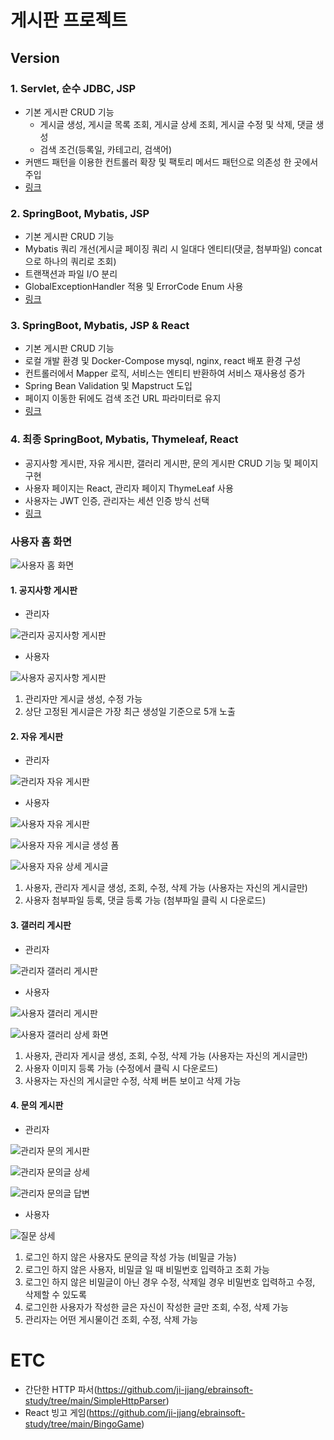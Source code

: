 # 게시판 프로젝트

## Version
### 1. Servlet, 순수 JDBC, JSP
- 기본 게시판 CRUD 기능
  - 게시글 생성, 게시글 목록 조회, 게시글 상세 조회, 게시글 수정 및 삭제, 댓글 생성
  - 검색 조건(등록일, 카테고리, 검색어)
- 커맨드 패턴을 이용한 컨트롤러 확장 및 팩토리 메서드 패턴으로 의존성 한 곳에서 주입
- [링크](https://github.com/ji-jjang/ebrainsoft-study/tree/main/JspBoard)

### 2. SpringBoot, Mybatis, JSP
- 기본 게시판 CRUD 기능
- Mybatis 쿼리 개선(게시글 페이징 쿼리 시 일대다 엔티티(댓글, 첨부파일) concat으로 하나의 쿼리로 조회)
- 트랜잭션과 파일 I/O 분리
- GlobalExceptionHandler 적용 및 ErrorCode Enum 사용
- [링크](https://github.com/ji-jjang/ebrainsoft-study/tree/main/JspBoardWithMybatis)

### 3. SpringBoot, Mybatis, JSP & React
- 기본 게시판 CRUD 기능
- 로컬 개발 환경 및 Docker-Compose mysql, nginx, react 배포 환경 구성
- 컨트롤러에서 Mapper 로직, 서비스는 엔티티 반환하여 서비스 재사용성 증가
- Spring Bean Validation 및 Mapstruct 도입
- 페이지 이동한 뒤에도 검색 조건 URL 파라미터로 유지
- [링크](https://github.com/ji-jjang/ebrainsoft-study/tree/main/JspBoardWithMybatisAndReact)

### 4. 최종 SpringBoot, Mybatis, Thymeleaf, React
- 공지사항 게시판, 자유 게시판, 갤러리 게시판, 문의 게시판 CRUD 기능 및 페이지 구현 
- 사용자 페이지는 React, 관리자 페이지 ThymeLeaf 사용
- 사용자는 JWT 인증, 관리자는 세션 인증 방식 선택
- [링크](https://github.com/ji-jjang/ebrainsoft-study/tree/main/FinalBoard)


### 사용자 홈 화면

![사용자 홈 화면](./files/image-1.png)

#### 1. 공지사항 게시판
- 관리자

![관리자 공지사항 게시판](./files/image.png)
- 사용자

![사용자 공지사항 게시판](./files/image-2.png)

>
1. 관리자만 게시글 생성, 수정 가능 
2. 상단 고정된 게시글은 가장 최근 생성일 기준으로 5개 노출



#### 2. 자유 게시판
- 관리자

![관리자 자유 게시판](./files/image-3.png)

- 사용자

![사용자 자유 게시판](./files/image-4.png)

![사용자 자유 게시글 생성 폼](./files/image-6.png)

![사용자 자유 상세 게시글](./files/image-5.png)


>
1. 사용자, 관리자 게시글 생성, 조회, 수정, 삭제 가능 (사용자는 자신의 게시글만)
2. 사용자 첨부파일 등록, 댓글 등록 가능 (첨부파일 클릭 시 다운로드)

#### 3. 갤러리 게시판
- 관리자

![관리자 갤러리 게시판](./files/image-7.png)

- 사용자

![사용자 갤러리 게시판](./files/image-8.png)

![사용자 갤러리 상세 화면](./files/image-9.png)
>
1. 사용자, 관리자 게시글 생성, 조회, 수정, 삭제 가능 (사용자는 자신의 게시글만)
2. 사용자 이미지 등록 가능 (수정에서 클릭 시 다운로드)
3. 사용자는 자신의 게시글만 수정, 삭제 버튼 보이고 삭제 가능

#### 4. 문의 게시판
- 관리자

![관리자 문의 게시판](./files/image-10.png)

![관리자 문의글 상세](./files/image-11.png)

![관리자 문의글 답변](./files/image-12.png)
- 사용자

![질문 상세](./files/image-13.png)

>
1. 로그인 하지 않은 사용자도 문의글 작성 가능 (비밀글 가능)
2. 로그인 하지 않은 사용자, 비밀글 일 때 비밀번호 입력하고 조회 가능
3. 로그인 하지 않은 비밀글이 아닌 경우 수정, 삭제일 경우 비밀번호 입력하고 수정, 삭제할 수 있도록
4. 로그인한 사용자가 작성한 글은 자신이 작성한 글만 조회, 수정, 삭제 가능
5. 관리자는 어떤 게시물이건 조회, 수정, 삭제 가능

# ETC
- 간단한 HTTP 파서(https://github.com/ji-jjang/ebrainsoft-study/tree/main/SimpleHttpParser)
- React 빙고 게임(https://github.com/ji-jjang/ebrainsoft-study/tree/main/BingoGame)
